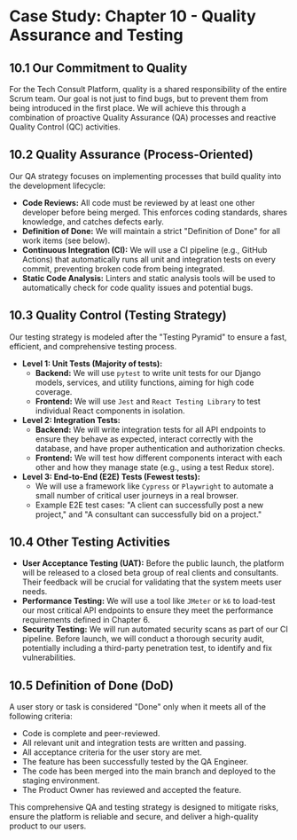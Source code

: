 # Case Study: Chapter 10 - Quality Assurance and Testing

## 10.1 Our Commitment to Quality

For the Tech Consult Platform, quality is a shared responsibility of the entire Scrum team. Our goal is not just to find bugs, but to prevent them from being introduced in the first place. We will achieve this through a combination of proactive Quality Assurance (QA) processes and reactive Quality Control (QC) activities.

## 10.2 Quality Assurance (Process-Oriented)

Our QA strategy focuses on implementing processes that build quality into the development lifecycle:
-   **Code Reviews:** All code must be reviewed by at least one other developer before being merged. This enforces coding standards, shares knowledge, and catches defects early.
-   **Definition of Done:** We will maintain a strict "Definition of Done" for all work items (see below).
-   **Continuous Integration (CI):** We will use a CI pipeline (e.g., GitHub Actions) that automatically runs all unit and integration tests on every commit, preventing broken code from being integrated.
-   **Static Code Analysis:** Linters and static analysis tools will be used to automatically check for code quality issues and potential bugs.

## 10.3 Quality Control (Testing Strategy)

Our testing strategy is modeled after the "Testing Pyramid" to ensure a fast, efficient, and comprehensive testing process.

-   **Level 1: Unit Tests (Majority of tests):**
    -   **Backend:** We will use `pytest` to write unit tests for our Django models, services, and utility functions, aiming for high code coverage.
    -   **Frontend:** We will use `Jest` and `React Testing Library` to test individual React components in isolation.
-   **Level 2: Integration Tests:**
    -   **Backend:** We will write integration tests for all API endpoints to ensure they behave as expected, interact correctly with the database, and have proper authentication and authorization checks.
    -   **Frontend:** We will test how different components interact with each other and how they manage state (e.g., using a test Redux store).
-   **Level 3: End-to-End (E2E) Tests (Fewest tests):**
    -   We will use a framework like `Cypress` or `Playwright` to automate a small number of critical user journeys in a real browser.
    -   Example E2E test cases: "A client can successfully post a new project," and "A consultant can successfully bid on a project."

## 10.4 Other Testing Activities

-   **User Acceptance Testing (UAT):** Before the public launch, the platform will be released to a closed beta group of real clients and consultants. Their feedback will be crucial for validating that the system meets user needs.
-   **Performance Testing:** We will use a tool like `JMeter` or `k6` to load-test our most critical API endpoints to ensure they meet the performance requirements defined in Chapter 6.
-   **Security Testing:** We will run automated security scans as part of our CI pipeline. Before launch, we will conduct a thorough security audit, potentially including a third-party penetration test, to identify and fix vulnerabilities.

## 10.5 Definition of Done (DoD)

A user story or task is considered "Done" only when it meets all of the following criteria:
-   Code is complete and peer-reviewed.
-   All relevant unit and integration tests are written and passing.
-   All acceptance criteria for the user story are met.
-   The feature has been successfully tested by the QA Engineer.
-   The code has been merged into the main branch and deployed to the staging environment.
-   The Product Owner has reviewed and accepted the feature.

This comprehensive QA and testing strategy is designed to mitigate risks, ensure the platform is reliable and secure, and deliver a high-quality product to our users.
